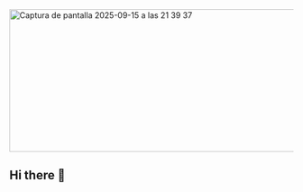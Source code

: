 <img width="969" height="253" alt="Captura de pantalla 2025-09-15 a las 21 39 37" src="https://github.com/user-attachments/assets/2ba971c8-b01f-4c2b-95d9-4df107d6e11e" />


## Hi there 👋

<!--
**tetsuya-dev/tetsuya-dev** is a ✨ _special_ ✨ repository because its `README.md` (this file) appears on your GitHub profile.

Here are some ideas to get you started:

- 🔭 I’m currently working on ...
- 🌱 I’m currently learning ...
- 👯 I’m looking to collaborate on ...
- 🤔 I’m looking for help with ...
- 💬 Ask me about ...
- 📫 How to reach me: ...
- 😄 Pronouns: ...
- ⚡ Fun fact: ...
-->
